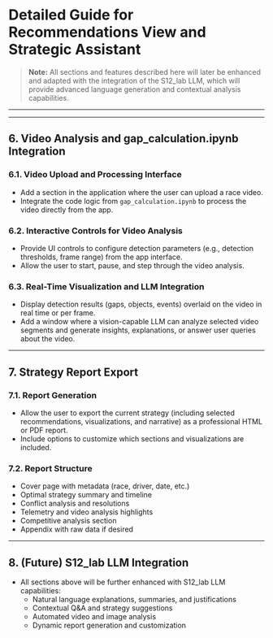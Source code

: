 # Detailed Guide for Recommendations View and Strategic Assistant

> **Note:** All sections and features described here will later be enhanced and adapted with the integration of the S12_lab LLM, which will provide advanced language generation and contextual analysis capabilities.

---

---

## 6. Video Analysis and gap_calculation.ipynb Integration

### 6.1. Video Upload and Processing Interface

- Add a section in the application where the user can upload a race video.
- Integrate the code logic from `gap_calculation.ipynb` to process the video directly from the app.

### 6.2. Interactive Controls for Video Analysis

- Provide UI controls to configure detection parameters (e.g., detection thresholds, frame range) from the app interface.
- Allow the user to start, pause, and step through the video analysis.

### 6.3. Real-Time Visualization and LLM Integration

- Display detection results (gaps, objects, events) overlaid on the video in real time or per frame.
- Add a window where a vision-capable LLM can analyze selected video segments and generate insights, explanations, or answer user queries about the video.

---

## 7. Strategy Report Export

### 7.1. Report Generation

- Allow the user to export the current strategy (including selected recommendations, visualizations, and narrative) as a professional HTML or PDF report.
- Include options to customize which sections and visualizations are included.

### 7.2. Report Structure

- Cover page with metadata (race, driver, date, etc.)
- Optimal strategy summary and timeline
- Conflict analysis and resolutions
- Telemetry and video analysis highlights
- Competitive analysis section
- Appendix with raw data if desired

---

## 8. (Future) S12_lab LLM Integration

- All sections above will be further enhanced with S12_lab LLM capabilities:
  - Natural language explanations, summaries, and justifications
  - Contextual Q&A and strategy suggestions
  - Automated video and image analysis
  - Dynamic report generation and customization
